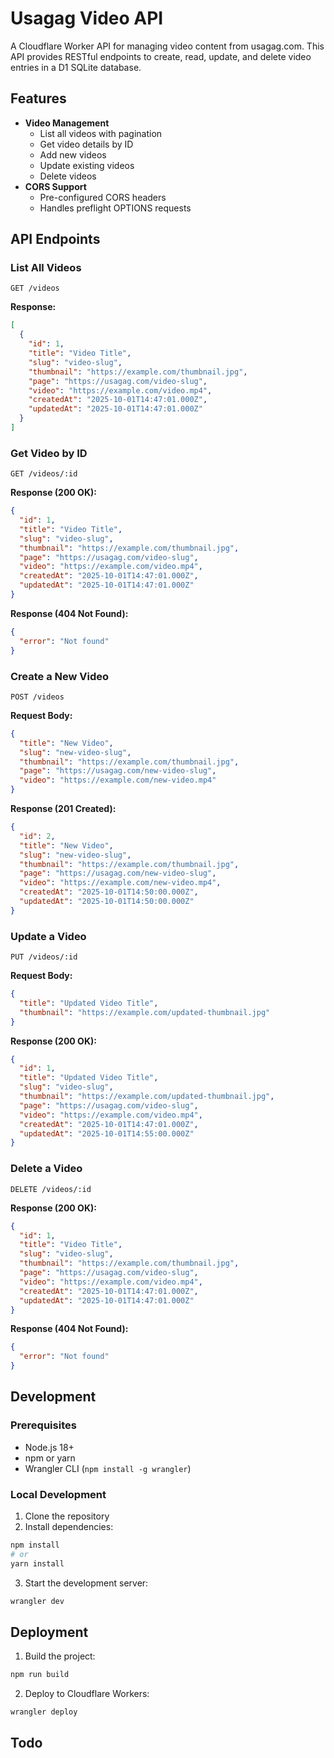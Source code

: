 # Usagag Video API

A Cloudflare Worker API for managing video content from usagag.com. This API provides RESTful endpoints to create, read, update, and delete video entries in a D1 SQLite database.

## Features
- **Video Management**
  - List all videos with pagination
  - Get video details by ID
  - Add new videos
  - Update existing videos
  - Delete videos
- **CORS Support**
  - Pre-configured CORS headers
  - Handles preflight OPTIONS requests
## API Endpoints

### List All Videos
```
GET /videos
```
**Response:**
```json
[
  {
    "id": 1,
    "title": "Video Title",
    "slug": "video-slug",
    "thumbnail": "https://example.com/thumbnail.jpg",
    "page": "https://usagag.com/video-slug",
    "video": "https://example.com/video.mp4",
    "createdAt": "2025-10-01T14:47:01.000Z",
    "updatedAt": "2025-10-01T14:47:01.000Z"
  }
]
```

### Get Video by ID
```
GET /videos/:id
```
**Response (200 OK):**
```json
{
  "id": 1,
  "title": "Video Title",
  "slug": "video-slug",
  "thumbnail": "https://example.com/thumbnail.jpg",
  "page": "https://usagag.com/video-slug",
  "video": "https://example.com/video.mp4",
  "createdAt": "2025-10-01T14:47:01.000Z",
  "updatedAt": "2025-10-01T14:47:01.000Z"
}
```
**Response (404 Not Found):**
```json
{
  "error": "Not found"
}
```

### Create a New Video
```
POST /videos
```
**Request Body:**
```json
{
  "title": "New Video",
  "slug": "new-video-slug",
  "thumbnail": "https://example.com/thumbnail.jpg",
  "page": "https://usagag.com/new-video-slug",
  "video": "https://example.com/new-video.mp4"
}
```
**Response (201 Created):**
```json
{
  "id": 2,
  "title": "New Video",
  "slug": "new-video-slug",
  "thumbnail": "https://example.com/thumbnail.jpg",
  "page": "https://usagag.com/new-video-slug",
  "video": "https://example.com/new-video.mp4",
  "createdAt": "2025-10-01T14:50:00.000Z",
  "updatedAt": "2025-10-01T14:50:00.000Z"
}
```

### Update a Video
```
PUT /videos/:id
```
**Request Body:**
```json
{
  "title": "Updated Video Title",
  "thumbnail": "https://example.com/updated-thumbnail.jpg"
}
```
**Response (200 OK):**
```json
{
  "id": 1,
  "title": "Updated Video Title",
  "slug": "video-slug",
  "thumbnail": "https://example.com/updated-thumbnail.jpg",
  "page": "https://usagag.com/video-slug",
  "video": "https://example.com/video.mp4",
  "createdAt": "2025-10-01T14:47:01.000Z",
  "updatedAt": "2025-10-01T14:55:00.000Z"
}
```

### Delete a Video
```
DELETE /videos/:id
```
**Response (200 OK):**
```json
{
  "id": 1,
  "title": "Video Title",
  "slug": "video-slug",
  "thumbnail": "https://example.com/thumbnail.jpg",
  "page": "https://usagag.com/video-slug",
  "video": "https://example.com/video.mp4",
  "createdAt": "2025-10-01T14:47:01.000Z",
  "updatedAt": "2025-10-01T14:47:01.000Z"
}
```
**Response (404 Not Found):**
```json
{
  "error": "Not found"
}
```

## Development

### Prerequisites
- Node.js 18+
- npm or yarn
- Wrangler CLI (`npm install -g wrangler`)

### Local Development
1. Clone the repository
2. Install dependencies:
```bash
npm install
# or
yarn install
```

3. Start the development server:
```bash
wrangler dev
```

## Deployment

1. Build the project:
```bash
npm run build
```

2. Deploy to Cloudflare Workers:
```bash
wrangler deploy
```

## Todo
